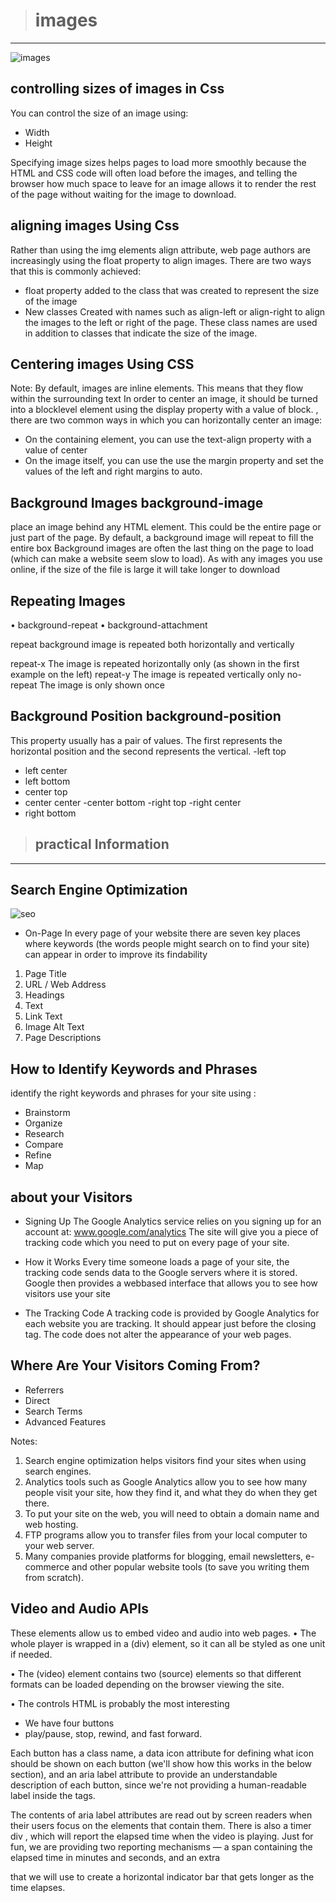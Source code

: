 > # images 

____________________________________________________________________

![images](https://miro.medium.com/max/700/1*rI9vxu3Bv8rNwqMgQ-y_wg.jpeg)



## controlling sizes of images in Css 
You can control the size of an image using:
-	Width
-	Height 

Specifying image sizes helps pages to load more smoothly because the HTML and CSS code will often load before the images, and telling the browser how much space to leave for an image allows it to render the rest of the page without waiting for the image to download.

## aligning images Using Css

Rather than using the img elements align attribute, web page authors are increasingly using the float property to align images. There are two ways that this is commonly achieved:

-	float property 
added to the class that was created to represent the size of the image
-	 New classes
Created with names such as align-left or align-right to align the images to the left or right of the page. These class names are used in addition to classes that indicate the size of the image.

## Centering images Using CSS 
Note: By default, images are inline elements. This means that they flow within the surrounding text 
In order to center an image, it should be turned into a blocklevel element using the display property with a value of block. , there are two common ways in which you can horizontally center an image: 
-	 On the containing element, you can use the text-align property with a value of center 
-	On the image itself, you can use the use the margin property and set the values of the left and right margins to auto.

##  Background Images background-image 

place an image behind any HTML element. This could be the entire page or just part of the page. By default, a background image will repeat to fill the entire box
Background images are often the last thing on the page to load (which can make a website seem slow to load). As with any images you use online, if the size of the file is large it will take longer to download 

##  Repeating Images 
•	background-repeat
•	 background-attachment 

repeat 
background image is repeated both horizontally and vertically

repeat-x 
The image is repeated horizontally only (as shown in the first example on the left) 
repeat-y 
The image is repeated vertically only 
no-repeat 
The image is only shown once 


## Background Position background-position 

This property usually has a pair of values. The first represents the horizontal position and the second represents the vertical. 
-left top
-  left center
-  left bottom
- center top 
- center center 
-center bottom 
-right top 
-right center
- right bottom



> ## practical Information 
______________________________________________________ 

## Search Engine Optimization 

![seo](https://trustlist.uk/wp-content/uploads/2019/07/asa-174.jpg)
-	On-Page 
In every page of your website there are seven key places where keywords (the words people might search on to find your site) can appear in order to improve its findability 
1.	Page Title 
2.	URL / Web Address
3.	Headings
4.	Text
5.	Link Text
6.	Image Alt Text
7.	Page Descriptions


## How to Identify Keywords and Phrases 

identify the right keywords and phrases for your site using :
-	Brainstorm
-	 Organize
-	 Research 
-	Compare
-	Refine
-	Map

## about your Visitors 
-	Signing Up
The Google Analytics service relies on you signing up for an account at: www.google.com/analytics The site will give you a piece of tracking code which you need to put on every page of your site.
-	How it Works
Every time someone loads a page of your site, the tracking code sends data to the Google servers where it is stored. Google then provides a webbased interface that allows you to see how visitors use your site

-	The Tracking Code 
A tracking code is provided by Google Analytics for each website you are tracking. It should appear just before the closing tag. The code does not alter the appearance of your web pages.



## Where Are Your Visitors Coming From? 
-	Referrers 
-	Direct 
-	Search Terms 
-	Advanced Features 



Notes: 

1.	Search engine optimization helps visitors find your sites when using search engines. 
2.	 Analytics tools such as Google Analytics allow you to see how many people visit your site, how they find it, and what they do when they get there.
3.	To put your site on the web, you will need to obtain a domain name and web hosting.
4.	FTP programs allow you to transfer files from your local computer to your web server. 
5.	Many companies provide platforms for blogging, email newsletters, e-commerce and other popular website tools (to save you writing them from scratch).



## Video and Audio APIs


These elements allow us to embed video and audio into web pages.
•	The whole player is wrapped in a (div) element, so it can all be styled as one unit if needed.

•	The (video) element contains two (source) elements so that different formats can be loaded depending on the browser viewing the site.


•	The controls HTML is probably the most interesting

-	We have four buttons 
-	 play/pause, stop, rewind, and fast forward.

Each button has a class name, a data icon attribute for defining what icon should be shown on each button (we'll show how this works in the below section), and an aria label attribute to provide an understandable description of each button, since we're not providing a human-readable label inside the tags. 

The contents of aria label attributes are read out by screen readers when their users focus on the elements that contain them.
There is also a timer div , which will report the elapsed time when the video is playing. Just for fun, we are providing two reporting mechanisms — a span  containing the elapsed time in minutes and seconds, and an extra <div> that we will use to create a horizontal indicator bar that gets longer as the time elapses. 
 
 

 

 